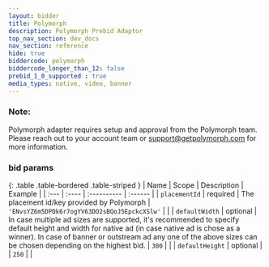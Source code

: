 ```yaml
---
layout: bidder
title: Polymorph
description: Polymorph Prebid Adaptor
top_nav_section: dev_docs
nav_section: reference
hide: true
biddercode: polymorph
biddercode_longer_than_12: false
prebid_1_0_supported : true
media_types: native, video, banner
---
```


### Note:
Polymorph adapter requires setup and approval from the Polymorph team. Please reach out to your account team or support@getpolymorph.com for more information.

### bid params

{: .table .table-bordered .table-striped }
| Name | Scope | Description | Example |
| :--- | :---- | :---------- | :------ |
| `placementId` | required | The placement id/key provided by Polymorph | `'ENvsYZ6m5DPDk6r7ogYV63DO2sBQoJ5EpckcXSlw'` |                                       |
| `defaultWidth` | optional | In case multiple ad sizes are supported, it's recommended to specify default height and width for native ad (in case native ad is chose as a winner). In case of banner or outstream ad any one of the above sizes can be chosen depending on the highest bid. | `300` |                                       |
| `defaultHeight` | optional |  | `250` |                                       |
